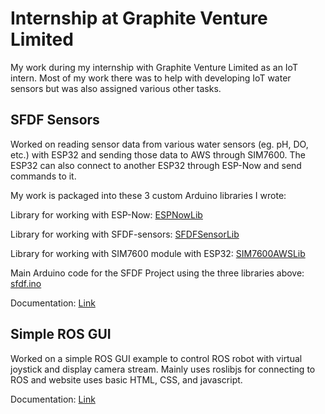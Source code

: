 # Internship at Graphite Venture Limited
My work during my internship with Graphite Venture Limited as an IoT intern. Most of my work there was to help with developing IoT water sensors but was also assigned various other tasks.

## SFDF Sensors
Worked on reading sensor data from various water sensors (eg. pH, DO, etc.) with ESP32 and sending those data to AWS through SIM7600. The ESP32 can also connect to another ESP32 through ESP-Now and send commands to it.

My work is packaged into these 3 custom Arduino libraries I wrote:

Library for working with ESP-Now: [ESPNowLib](./spdf/Arduino_Libraries/ESP32NowLib/)

Library for working with SFDF-sensors: [SFDFSensorLib](./spdf/Arduino_Libraries/SFDFSensorLib/)

Library for working with SIM7600 module with ESP32: [SIM7600AWSLib](./spdf/Arduino_Libraries/SIM7600AWSLib/)


Main Arduino code for the SFDF Project using the three libraries above: [sfdf.ino](https://github.com/jamesyoung-15/XDreamVenture-Intern/blob/main/spdf/sfdf.ino)

Documentation: [Link](./spdf/README.md)


## Simple ROS GUI
Worked on a simple ROS GUI example to control ROS robot with virtual joystick and display camera stream. Mainly uses roslibjs for connecting to ROS and website uses basic HTML, CSS, and javascript.

Documentation: [Link](./ros-gui/README.md)